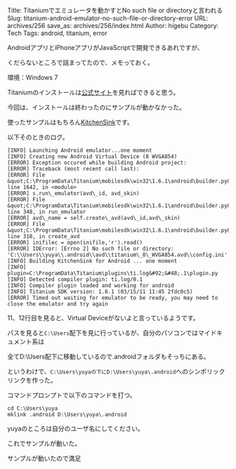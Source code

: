 Title: Titaniumでエミュレータを動かすとNo such file or directoryと言われる
Slug: titanium-android-emulator-no-such-file-or-directory-error
URL: archives/256
save_as: archives/256/index.html
Author: higebu
Category: Tech
Tags: android, titanium, error

AndroidアプリとiPhoneアプリがJavaScriptで開発できるあれですが、

くだらないところで詰まってたので、メモっておく。

環境：Windows 7

Titaniumのインストールは[公式サイト][1]を見ればできると思う。

今回は、インストールは終わったのにサンプルが動かなかった。

使ったサンプルはもちろん[KitchenSink][2]です。

以下そのときのログ。

```
[INFO] Launching Android emulator...one moment
[INFO] Creating new Android Virtual Device (8 WVGA854)
[ERROR] Exception occured while building Android project:
[ERROR] Traceback (most recent call last):
[ERROR] File &quot;C:\ProgramData\Titanium\mobilesdk\win32\1.6.1\android\builder.py&quot;, line 1642, in <module>
[ERROR] s.run\_emulator(avd\_id, avd_skin)
[ERROR] File &quot;C:\ProgramData\Titanium\mobilesdk\win32\1.6.1\android\builder.py&quot;, line 348, in run_emulator
[ERROR] avd\_name = self.create\_avd(avd\_id,avd\_skin)
[ERROR] File &quot;C:\ProgramData\Titanium\mobilesdk\win32\1.6.1\android\builder.py&quot;, line 318, in create_avd
[ERROR] inifilec = open(inifile,'r').read()
[ERROR] IOError: [Errno 2] No such file or directory:
'C:\\Users\\yuya\\.android\\avd\\titanium\_8\_WVGA854.avd\\config.ini'
[INFO] Building KitchenSink for Android ... one moment
[INFO] plugin=C:\ProgramData\Titanium\plugins\ti.log&#92;&#48;.1\plugin.py
[INFO] Detected compiler plugin: ti.log/0.1
[INFO] Compiler plugin loaded and working for android
[INFO] Titanium SDK version: 1.6.1 (03/15/11 11:45 2fdc0c5)
[ERROR] Timed out waiting for emulator to be ready, you may need to close the emulator and try again
```

11、12行目を見ると、Virtual Deviceがないよと言っているようです。

パスを見ると`C:\Users`配下を見に行っているが、自分のパソコンではマイドキュメント系は

全てD:\Users配下に移動しているので.androidフォルダもそっちにある。

というわけで、`C:\Users\yuyaの下にD:\Users\yuya\.android`へのシンボリックリンクを作った。

コマンドプロンプトで以下のコマンドを打つ。

```
cd C:\Users\yuya
mklink .android D:\Users\yuya\.android
```

yuyaのところは自分のユーザ名にしてください。

これでサンプルが動いた。

サンプルが動いたので満足

 [1]: http://developer.appcelerator.com/ "Appcelerator Developer Center"
 [2]: http://developer.appcelerator.com/doc/kitchensink "Getting Started with KitchenSink"
